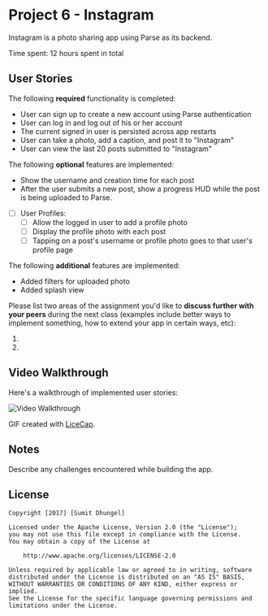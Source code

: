 # Project 6 - Instagram

Instagram is a photo sharing app using Parse as its backend.

Time spent: 12 hours spent in total

## User Stories

The following **required** functionality is completed:

-  User can sign up to create a new account using Parse authentication
-  User can log in and log out of his or her account
-  The current signed in user is persisted across app restarts
-  User can take a photo, add a caption, and post it to "Instagram"
-  User can view the last 20 posts submitted to "Instagram"

The following **optional** features are implemented:

-  Show the username and creation time for each post
-  After the user submits a new post, show a progress HUD while the post is being uploaded to Parse.
- [ ] User Profiles:
   - [ ] Allow the logged in user to add a profile photo
   - [ ] Display the profile photo with each post
   - [ ] Tapping on a post's username or profile photo goes to that user's profile page

The following **additional** features are implemented:

- Added filters for uploaded photo
- Added splash view

Please list two areas of the assignment you'd like to **discuss further with your peers** during the next class (examples include better ways to implement something, how to extend your app in certain ways, etc):

1. 
2. 

## Video Walkthrough 

Here's a walkthrough of implemented user stories:

<img src='http://i.imgur.com/Qe3jmqa.gif' title='Video Walkthrough' width='' alt='Video Walkthrough' />

GIF created with [LiceCap](http://www.cockos.com/licecap/).

## Notes

Describe any challenges encountered while building the app.

## License

    Copyright [2017] [Sumit Dhungel]

    Licensed under the Apache License, Version 2.0 (the "License");
    you may not use this file except in compliance with the License.
    You may obtain a copy of the License at

        http://www.apache.org/licenses/LICENSE-2.0

    Unless required by applicable law or agreed to in writing, software
    distributed under the License is distributed on an "AS IS" BASIS,
    WITHOUT WARRANTIES OR CONDITIONS OF ANY KIND, either express or implied.
    See the License for the specific language governing permissions and
    limitations under the License.
